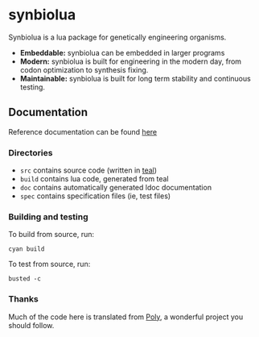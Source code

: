 # synbiolua

Synbiolua is a lua package for genetically engineering organisms.

* __Embeddable:__ synbiolua can be embedded in larger programs
* __Modern:__ synbiolua is built for engineering in the modern day, from codon optimization to synthesis fixing.
* __Maintainable:__ synbiolua is built for long term stability and continuous testing.

## Documentation

Reference documentation can be found [here](doc/index.html)

### Directories
* `src` contains source code (written in [teal](https://github.com/teal-language))
* `build` contains lua code, generated from teal
* `doc` contains automatically generated ldoc documentation
* `spec` contains specification files (ie, test files)

### Building and testing
To build from source, run:
```
cyan build
```

To test from source, run:
```
busted -c
```

### Thanks
Much of the code here is translated from [Poly](https://github.com/TimothyStiles/poly), a wonderful project you should follow.
